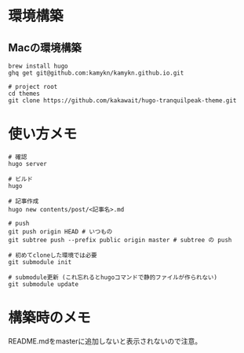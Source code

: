 # 環境構築
## Macの環境構築
```
brew install hugo
ghq get git@github.com:kamykn/kamykn.github.io.git

# project root
cd themes
git clone https://github.com/kakawait/hugo-tranquilpeak-theme.git
```

# 使い方メモ

```
# 確認
hugo server

# ビルド
hugo

# 記事作成
hugo new contents/post/<記事名>.md

# push
git push origin HEAD # いつもの
git subtree push --prefix public origin master # subtree の push

# 初めてcloneした環境では必要
git submodule init

# submodule更新 (これ忘れるとhugoコマンドで静的ファイルが作られない)
git submodule update
```

# 構築時のメモ
README.mdをmasterに追加しないと表示されないので注意。

